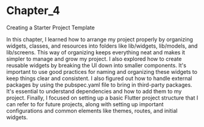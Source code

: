 # Chapter_4
Creating a Starter Project Template

In this chapter, I learned how to arrange my project properly by organizing widgets, classes, and resources into folders like lib/widgets, lib/models, and lib/screens. This way of organizing keeps everything neat and makes it simpler to manage and grow my project. I also explored how to create reusable widgets by breaking the UI down into smaller components. It's important to use good practices for naming and organizing these widgets to keep things clear and consistent. I also figured out how to handle external packages by using the pubspec.yaml file to bring in third-party packages. It's essential to understand dependencies and how to add them to my project. Finally, I focused on setting up a basic Flutter project structure that I can refer to for future projects, along with setting up important configurations and common elements like themes, routes, and initial widgets.
